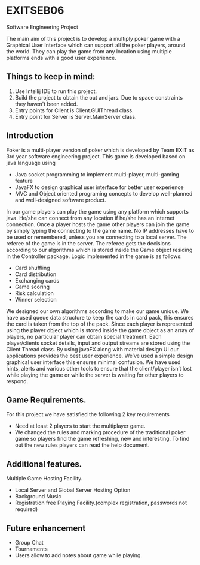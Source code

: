 # EXITSEB06
Software Engineering Project

The main aim of this project is to develop a multiply poker game with a Graphical User Interface which can support all the poker players, around the world. They can play the game from any location using multiple platforms ends with a good user experience. 

## Things to keep in mind:
1. Use Intellij IDE to run this project.
2. Build the project to obtain the out and jars. Due to space constraints they haven't been added.
3. Entry points for Client is Client.GUIThread class.
4. Entry point for Server is Server.MainServer class.

## Introduction
 
Foker is a multi-player version of poker which is developed by Team EXIT as 3rd year software engineering project. This game is developed based on java language using

  * Java socket programming to implement multi-player, multi-gaming feature
  * JavaFX to design graphical user interface for better user experience
  * MVC and Object oriented programing concepts to develop well-planned and well-designed software product.
  
In our game players can play the game using any platform which supports java. He/she can connect from any location if he/she has an internet connection. Once a player hosts the game other players can join the game by simply typing the connecting to the game name. No IP addresses have to be used or remembered, unless you are connecting to a local server. The referee of the game is in the server. The referee gets the decisions according to our algorithms which is stored inside the Game object residing in the Controller package. Logic implemented in the game is as follows:
  * Card shuffling
  * Card distribution
  * Exchanging cards
  * Game scoring
  * Risk calculation
  * Winner selection
  
We designed our own algorithms according to make our game unique. We have used queue data structure to keep the cards in card pack, this ensures the card is taken from the top of the pack. Since each player is represented using the player object which is stored inside the game object as an array of players, no particular player can obtain special treatment. Each player/clients socket details, input and output streams are stored using the Client Thread class. By using javaFX along with material design UI our applications provides the best user experience. We’ve used a simple design graphical user interface this ensures minimal confusion. We have used hints, alerts and various other tools to ensure that the client/player isn’t lost while playing the game or while the server is waiting for other players to respond.

## Game Requirements.
 For this project we have satisfied the following 2 key requirements
  * Need at least 2 players to start the multiplayer game.
  * We changed the rules and marking procedure of the traditional poker game so players find the game refreshing, new and interesting.    To find out the new rules players can read the help document.
  
## Additional features.
   Multiple Game Hosting Facility.
  * Local Server and Global Server Hosting Option
  * Background Music
  * Registration free Playing Facility.(complex registration, passwords not required)
  
## Future enhancement
  * Group Chat
  * Tournaments
  * Users allow to add notes about game while playing.
